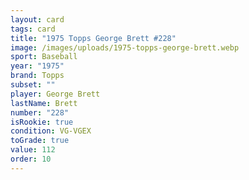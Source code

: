 ```yaml
---
layout: card
tags: card
title: "1975 Topps George Brett #228"
image: /images/uploads/1975-topps-george-brett.webp
sport: Baseball
year: "1975"
brand: Topps
subset: ""
player: George Brett
lastName: Brett
number: "228"
isRookie: true
condition: VG-VGEX
toGrade: true
value: 112
order: 10
---
```

